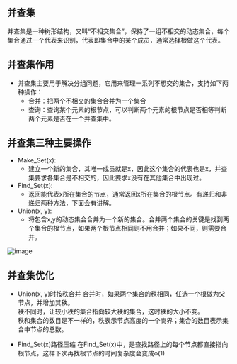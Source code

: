## 并查集
  并查集是一种树形结构，又叫“不相交集合”，保持了一组不相交的动态集合，每个集合通过一个代表来识别，代表即集合中的某个成员，通常选择根做这个代表。
      
## 并查集作用
* 并查集主要用于解决分组问题，它用来管理一系列不想交的集合，支持如下两种操作：
  * 合并：把两个不相交的集合合并为一个集合
  * 查询：查询某个元素的根节点，可以判断两个元素的根节点是否相等判断两个元素是否在一个并查集中。

## 并查集三种主要操作
* Make_Set(x):
  * 建立一个新的集合，其唯一成员就是x，因此这个集合的代表也是x，并查集要求各集合是不相交的，因此要求x没有在其他集合中出现过。
* Find_Set(x):
  * 返回能代表x所在集合的节点，通常返回x所在集合的根节点。有递归和非递归两种方法，下面会有讲解。
* Union(x, y):
  * 将包含x,y的动态集合合并为一个新的集合。合并两个集合的关键是找到两个集合的根节点，如果两个根节点相同则不用合并；如果不同，则需要合并。

![image](https://user-images.githubusercontent.com/87458342/129165679-a5925115-4a77-4b3e-8d34-88a0d3c4daab.png)

## 并查集优化

* Union(x, y)时按秩合并
合并时，如果两个集合的秩相同，任选一个根做为父节点，并增加其秩。<br/>
秩不同时，让较小秩的集合指向较大秩的集合，这时秩的大小不变。<br/>
秩和集合的数目是不一样的，秩表示节点高度的一个商界；集合的数目表示集合中节点的总数。

* Find_Set(x)路径压缩
在Find_Set(x)中，是查找路径上的每个节点都直接指向根节点，这样下次再找根节点的时间复杂度会变成o(1)
